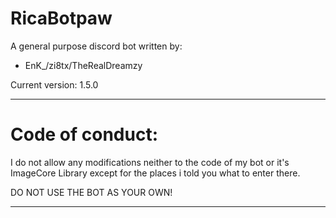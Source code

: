 # RicaBotpaw

A general purpose discord bot written by:
- EnK_/zi8tx/TheRealDreamzy

Current version: 1.5.0

----------
# Code of conduct:

I do not allow any modifications neither to the code of my bot or it's ImageCore Library except for the places i told you what to enter there.

DO NOT USE THE BOT AS YOUR OWN!

---------
